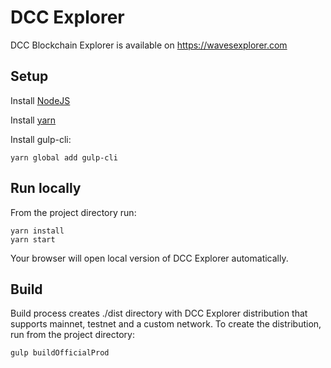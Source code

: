 # DCC Explorer

DCC Blockchain Explorer is available on https://wavesexplorer.com

## Setup

Install [NodeJS](https://nodejs.org/en/download/)

Install [yarn](https://yarnpkg.com/lang/en/docs/install/)

Install gulp-cli:
```
yarn global add gulp-cli
```

## Run locally

From the project directory run:

```
yarn install 
yarn start
```

Your browser will open local version of DCC Explorer automatically.

## Build

Build process creates ./dist directory with DCC Explorer distribution that supports mainnet, testnet and a custom network. 
To create the distribution, run from the project directory:
```
gulp buildOfficialProd
```
